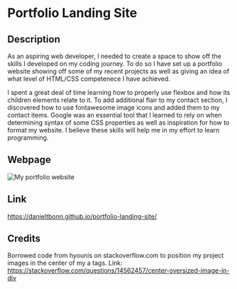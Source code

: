 # Portfolio Landing Site

## Description

As an aspiring web developer, I needed to create a space to show off the skills I developed on my coding journey. To do so I have set up a portfolio website showing off some of my recent projects as well as giving an idea of what level of HTML/CSS competenece I have achieved. 

I spent a great deal of time learning how to properly use flexbox and how its children elements relate to it. To add additional flair to my contact section, I discovered how to use fontawesome image icons and added them to my contact items. Google was an essential tool that I learned to rely on when determining syntax of some CSS properties as well as inspiration for how to format my website. I believe these skills will help me in my effort to learn programming.

## Webpage

 ![My portfolio website](assets/images/webpage-pic.png)

## Link

https://danieltbonn.github.io/portfolio-landing-site/

## Credits

Borrowed code from hyounis on stackoverflow.com to position my project images in the center of my a tags.
Link: https://stackoverflow.com/questions/14562457/center-oversized-image-in-div

